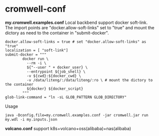 # cromwell-conf
**my.cromwell.examples.conf**
Local backbend support docker soft-link.  
The import points are "docker.allow-soft-links" set to "true" and mount the dictory as need to the container in "submit-docker".
```
docker.allow-soft-links = true # set "docker.allow-soft-links" as "true"
localization = [ "soft-link"]
submit-docker = """
        docker run \
          --rm -i \
          ${"--user " + docker_user} \
          --entrypoint ${job_shell} \
          -v ${cwd}:${docker_cwd} \
          -v /data/liteng/:/data/liteng/:ro \ # mount the dictory to the container
          ${docker} ${docker_script}
        """
glob-link-command = "ln -sL GLOB_PATTERN GLOB_DIRECTORY"
```
Usage
```
java -Dconfig.file=my.cromwell.examples.conf -jar cromwell.jar run my.wdl -i my.inputs.json
```
**volcano.conf** 
support k8s+volcano+oss(alibaba)+nas(alibaba)
